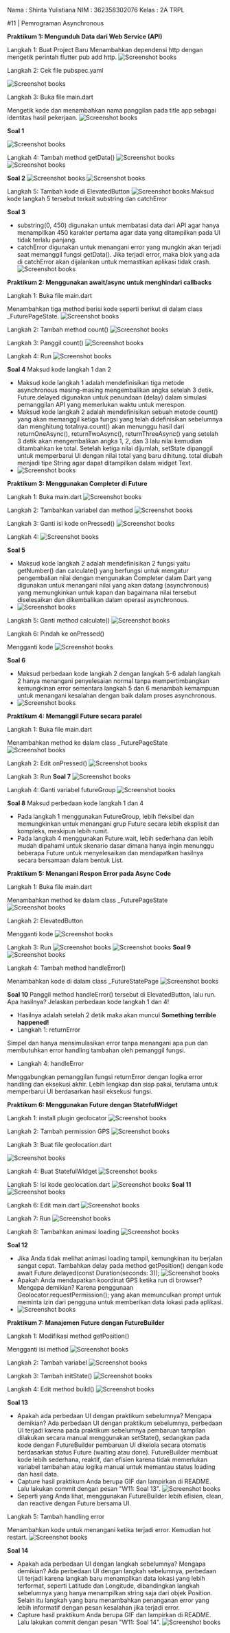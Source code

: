 Nama : Shinta Yulistiana
NIM : 362358302076
Kelas : 2A TRPL

#11 | Pemrograman Asynchronous

**Praktikum 1: Mengunduh Data dari Web Service (API)**

Langkah 1: Buat Project Baru
Menambahkan dependensi http dengan mengetik perintah flutter pub add http.
![Screenshot books](images/image%201.png)

Langkah 2: Cek file pubspec.yaml

![Screenshot books](images/image%202.png)

Langkah 3: Buka file main.dart

Mengetik kode dan menambahkan nama panggilan pada title app sebagai identitas hasil pekerjaan.
![Screenshot books](images/image%203.png)

**Soal 1**

![Screenshot books](images/image%203.png)

Langkah 4: Tambah method getData()
![Screenshot books](images/image%204.png)
![Screenshot books](images/image%205.png)

**Soal 2**
![Screenshot books](images/image%2037.png)
![Screenshot books](images/image%205.png)

Langkah 5: Tambah kode di ElevatedButton
![Screenshot books](images/image%206.png)
Maksud kode langkah 5 tersebut terkait substring dan catchError

**Soal 3**
- substring(0, 450) digunakan untuk membatasi data dari API agar hanya menampilkan 450 karakter pertama agar data yang ditampilkan pada UI tidak terlalu panjang.
- catchError digunakan untuk menangani error yang mungkin akan terjadi saat memanggil fungsi getData(). Jika terjadi error, maka blok yang ada di catchError akan dijalankan untuk memastikan aplikasi tidak crash.
  ![Screenshot books](images/asynchronous.gif)

**Praktikum 2: Menggunakan await/async untuk menghindari callbacks**

Langkah 1: Buka file main.dart

Menambahkan tiga method berisi kode seperti berikut di dalam class \_FuturePageState.
![Screenshot books](images/image%207.png)

Langkah 2: Tambah method count()
![Screenshot books](images/image%208.png)

Langkah 3: Panggil count()
![Screenshot books](images/image%209.png)

Langkah 4: Run
![Screenshot books](images/image%2038.png)

**Soal 4**
Maksud kode langkah 1 dan 2

- Maksud kode langkah 1 adalah mendefinisikan tiga metode asynchronous masing-masing mengembalikan angka setelah 3 detik. Future.delayed digunakan untuk penundaan (delay) dalam simulasi pemanggilan API yang memerlukan waktu untuk merespon.
- Maksud kode langkah 2 adalah mendefinisikan sebuah metode count() yang akan memanggil ketiga fungsi yang telah didefinisikan sebelumnya dan menghitung totalnya.count() akan menunggu hasil dari returnOneAsync(), returnTwoAsync(), returnThreeAsync() yang setelah 3 detik akan mengembalikan angka 1, 2, dan 3 lalu nilai kemudian ditambahkan ke total. Setelah ketiga nilai dijumlah, setState dipanggil untuk memperbarui UI dengan nilai total yang baru dihitung. total diubah menjadi tipe String agar dapat ditampilkan dalam widget Text.
- ![Screenshot books](images/asynchronous1.gif)

**Praktikum 3: Menggunakan Completer di Future**

Langkah 1: Buka main.dart
![Screenshot books](images/image%2010.png)

Langkah 2: Tambahkan variabel dan method
![Screenshot books](images/image%2011.png)

Langkah 3: Ganti isi kode onPressed()
![Screenshot books](images/image%2012.png)

Langkah 4:
![Screenshot books](images/image%2039.png)

**Soal 5**
- Maksud kode langkah 2 adalah mendefinisikan 2 fungsi yaitu getNumber() dan calculate() yang berfungsi untuk mengatur pengembalian nilai dengan mengunakan Completer dalam Dart yang digunakan untuk menangani nilai yang akan datang (asynchronous) yang memungkinkan untuk kapan dan bagaimana nilai tersebut diselesaikan dan dikembalikan dalam operasi asynchronous.
- ![Screenshot books](images/asynchronous2.gif)

Langkah 5: Ganti method calculate()
![Screenshot books](images/image%2013.png)

Langkah 6: Pindah ke onPressed()

Mengganti kode
![Screenshot books](images/image%2014.png)

**Soal 6**
- Maksud perbedaan kode langkah 2 dengan langkah 5-6 adalah langkah 2 hanya menangani penyelesaian normal tanpa mempertimbangkan kemungkinan error sementara langkah 5 dan 6 menambah kemampuan untuk menangani kesalahan dengan baik dalam proses asynchronous.
- ![Screenshot books](images/asynchronous3.gif)

**Praktikum 4: Memanggil Future secara paralel**

Langkah 1: Buka file main.dart

Menambahkan method ke dalam class \_FuturePageState
![Screenshot books](images/image%2015.png)

Langkah 2: Edit onPressed()
![Screenshot books](images/image%2016.png)

Langkah 3: Run
**Soal 7**
![Screenshot books](images/asynchronous4.gif)

Langkah 4: Ganti variabel futureGroup
![Screenshot books](images/image%2017.png)

**Soal 8**
Maksud perbedaan kode langkah 1 dan 4

- Pada langkah 1 menggunakan FutureGroup, lebih fleksibel dan memungkinkan untuk menangani grup Future secara lebih eksplisit dan kompleks, meskipun lebih rumit.
- Pada langkah 4 menggunakan Future.wait, lebih sederhana dan lebih mudah dipahami untuk skenario dasar dimana hanya ingin menunggu beberapa Future untuk menyelesaikan dan mendapatkan hasilnya secara bersamaan dalam bentuk List.

**Praktikum 5: Menangani Respon Error pada Async Code**

Langkah 1: Buka file main.dart

Menambahkan method ke dalam class \_FuturePageState
![Screenshot books](images/image%2018.png)

Langkah 2: ElevatedButton

Mengganti kode
![Screenshot books](images/image%2019.png)

Langkah 3: Run
![Screenshot books](images/image%2020.png)
![Screenshot books](images/image%2021.png)
**Soal 9**
![Screenshot books](images/asynchronous5.gif)

Langkah 4: Tambah method handleError()

Menambahkan kode di dalam class \_FutureStatePage
![Screenshot books](images/image%2022.png)

**Soal 10**
Panggil method handleError() tersebut di ElevatedButton, lalu run. Apa hasilnya? Jelaskan perbedaan kode langkah 1 dan 4!

- Hasilnya adalah setelah 2 detik maka akan muncul **Something terrible happened!**
- Langkah 1: returnError

Simpel dan hanya mensimulasikan error tanpa menangani apa pun dan membutuhkan error handling tambahan oleh pemanggil fungsi.

- Langkah 4: handleError

Menggabungkan pemanggilan fungsi returnError dengan logika error handling dan eksekusi akhir. Lebih lengkap dan siap pakai, terutama untuk memperbarui UI berdasarkan hasil eksekusi fungsi.

**Praktikum 6: Menggunakan Future dengan StatefulWidget**

Langkah 1: install plugin geolocator
![Screenshot books](images/image%2023.png)

Langkah 2: Tambah permission GPS
![Screenshot books](images/image%2024.png)

Langkah 3: Buat file geolocation.dart

![Screenshot books](images/image%2025.png)

Langkah 4: Buat StatefulWidget
![Screenshot books](images/image%2026.png)

Langkah 5: Isi kode geolocation.dart
![Screenshot books](images/image%2027.png)
**Soal 11**
![Screenshot books](images/image%2028.png)

Langkah 6: Edit main.dart
![Screenshot books](images/image%2029.png)

Langkah 7: Run
![Screenshot books](images/image%2030.png)

Langkah 8: Tambahkan animasi loading
![Screenshot books](images/image%2031.png)

**Soal 12**
- Jika Anda tidak melihat animasi loading tampil, kemungkinan itu berjalan sangat cepat. Tambahkan delay pada method getPosition() dengan kode await Future.delayed(const Duration(seconds: 3));
  ![Screenshot books](images/image%2032.png)
- Apakah Anda mendapatkan koordinat GPS ketika run di browser? Mengapa demikian?
  Karena penggunaan Geolocator.requestPermission(); yang akan memunculkan prompt untuk meminta izin dari pengguna untuk memberikan data lokasi pada aplikasi.
- ![Screenshot books](images/asynchronous6.gif)

**Praktikum 7: Manajemen Future dengan FutureBuilder**

Langkah 1: Modifikasi method getPosition()

Mengganti isi method
![Screenshot books](images/image%2033.png)

Langkah 2: Tambah variabel
![Screenshot books](images/image%2034.png)

Langkah 3: Tambah initState()
![Screenshot books](images/image%2035.png)

Langkah 4: Edit method build()
![Screenshot books](images/image%2036.png)

**Soal 13**
- Apakah ada perbedaan UI dengan praktikum sebelumnya? Mengapa demikian?
Ada perbedaan UI dengan praktikum sebelumnya, perbedaan UI terjadi karena pada praktikum sebelumnya pembaruan tampilan dilakukan secara manual menggunakan setState(), sedangkan pada kode dengan FutureBuilder pembaruan UI dikelola secara otomatis berdasarkan status Future (waiting atau done). FutureBuilder membuat kode lebih sederhana, reaktif, dan efisien karena tidak memerlukan variabel tambahan atau logika manual untuk memantau status loading dan hasil data.
- Capture hasil praktikum Anda berupa GIF dan lampirkan di README. Lalu lakukan commit dengan pesan "W11: Soal 13".
![Screenshot books](images/asynchronous7.gif)
- Seperti yang Anda lihat, menggunakan FutureBuilder lebih efisien, clean, dan reactive dengan Future bersama UI.

Langkah 5: Tambah handling error

Menambahkan kode untuk menangani ketika terjadi error. Kemudian hot restart.
![Screenshot books](images/image%2040.png)

**Soal 14**
- Apakah ada perbedaan UI dengan langkah sebelumnya? Mengapa demikian?
Ada perbedaan UI dengan langkah sebelumnya, perbedaan UI terjadi karena langkah baru menampilkan data lokasi yang lebih terformat, seperti Latitude dan Longitude, dibandingkan langkah sebelumnya yang hanya menampilkan string saja dari objek Position. Selain itu langkah yang baru menambahkan penanganan error yang lebih informatif dengan pesan kesalahan jika terjadi error.
- Capture hasil praktikum Anda berupa GIF dan lampirkan di README. Lalu lakukan commit dengan pesan "W11: Soal 14".
![Screenshot books](images/asynchronous8.gif)